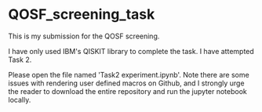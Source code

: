 # QOSF_screening_task
This is my submission for the QOSF screening. 

I have only used IBM's QISKIT library to complete the task. 
I have attempted Task 2. 

Please open the file named 'Task2 experiment.ipynb'. Note there are some issues with rendering user defined macros on Github, and I strongly urge the reader to download the entire repository and run the jupyter notebook locally. 
